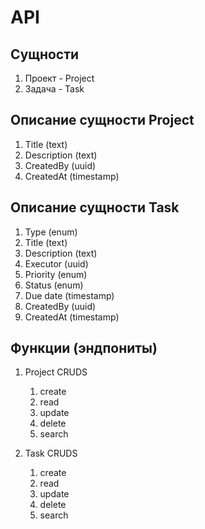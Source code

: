 # API

## Сущности

1. Проект - Project
2. Задача - Task

## Описание сущности Project

1. Title (text)
2. Description (text)
3. CreatedBy (uuid)
4. CreatedAt (timestamp)

## Описание сущности Task

1. Type (enum)
2. Title (text)
3. Description (text)
4. Executor (uuid)
5. Priority (enum)
6. Status (enum)
7. Due date (timestamp)
8. CreatedBy (uuid)
9. CreatedAt (timestamp)

## Функции (эндпониты)

1. Project CRUDS
   1. create
   2. read
   3. update
   4. delete
   5. search

2. Task CRUDS
   1. create
   2. read
   3. update
   4. delete
   5. search
